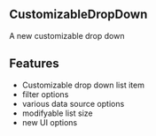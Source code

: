 ## CustomizableDropDown
A new customizable drop down

## Features
- Customizable drop down list item
- filter options
- various data source options
- modifyable list size
- new UI options